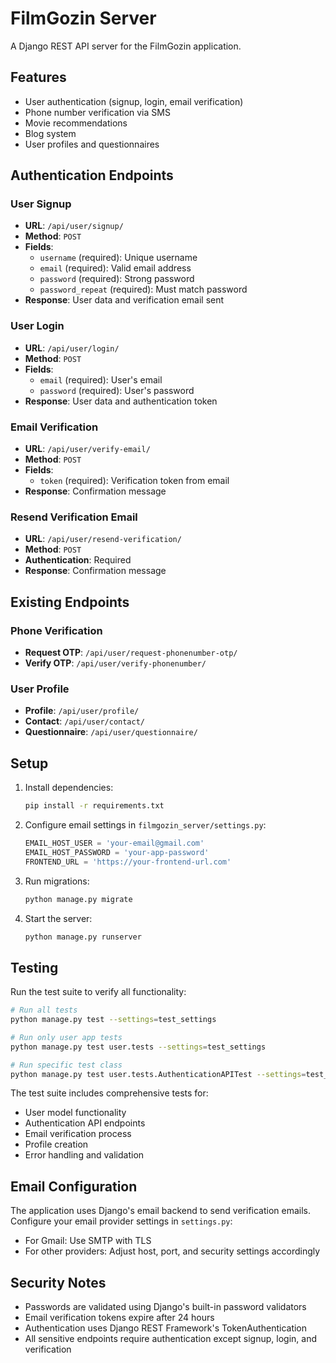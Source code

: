 # FilmGozin Server

A Django REST API server for the FilmGozin application.

## Features

- User authentication (signup, login, email verification)
- Phone number verification via SMS
- Movie recommendations
- Blog system
- User profiles and questionnaires

## Authentication Endpoints

### User Signup
- **URL**: `/api/user/signup/`
- **Method**: `POST`
- **Fields**:
  - `username` (required): Unique username
  - `email` (required): Valid email address
  - `password` (required): Strong password
  - `password_repeat` (required): Must match password
- **Response**: User data and verification email sent

### User Login
- **URL**: `/api/user/login/`
- **Method**: `POST`
- **Fields**:
  - `email` (required): User's email
  - `password` (required): User's password
- **Response**: User data and authentication token

### Email Verification
- **URL**: `/api/user/verify-email/`
- **Method**: `POST`
- **Fields**:
  - `token` (required): Verification token from email
- **Response**: Confirmation message

### Resend Verification Email
- **URL**: `/api/user/resend-verification/`
- **Method**: `POST`
- **Authentication**: Required
- **Response**: Confirmation message

## Existing Endpoints

### Phone Verification
- **Request OTP**: `/api/user/request-phonenumber-otp/`
- **Verify OTP**: `/api/user/verify-phonenumber/`

### User Profile
- **Profile**: `/api/user/profile/`
- **Contact**: `/api/user/contact/`
- **Questionnaire**: `/api/user/questionnaire/`

## Setup

1. Install dependencies:
   ```bash
   pip install -r requirements.txt
   ```

2. Configure email settings in `filmgozin_server/settings.py`:
   ```python
   EMAIL_HOST_USER = 'your-email@gmail.com'
   EMAIL_HOST_PASSWORD = 'your-app-password'
   FRONTEND_URL = 'https://your-frontend-url.com'
   ```

3. Run migrations:
   ```bash
   python manage.py migrate
   ```

4. Start the server:
   ```bash
   python manage.py runserver
   ```

## Testing

Run the test suite to verify all functionality:

```bash
# Run all tests
python manage.py test --settings=test_settings

# Run only user app tests
python manage.py test user.tests --settings=test_settings

# Run specific test class
python manage.py test user.tests.AuthenticationAPITest --settings=test_settings
```

The test suite includes comprehensive tests for:
- User model functionality
- Authentication API endpoints
- Email verification process
- Profile creation
- Error handling and validation

## Email Configuration

The application uses Django's email backend to send verification emails. Configure your email provider settings in `settings.py`:

- For Gmail: Use SMTP with TLS
- For other providers: Adjust host, port, and security settings accordingly

## Security Notes

- Passwords are validated using Django's built-in password validators
- Email verification tokens expire after 24 hours
- Authentication uses Django REST Framework's TokenAuthentication
- All sensitive endpoints require authentication except signup, login, and verification
